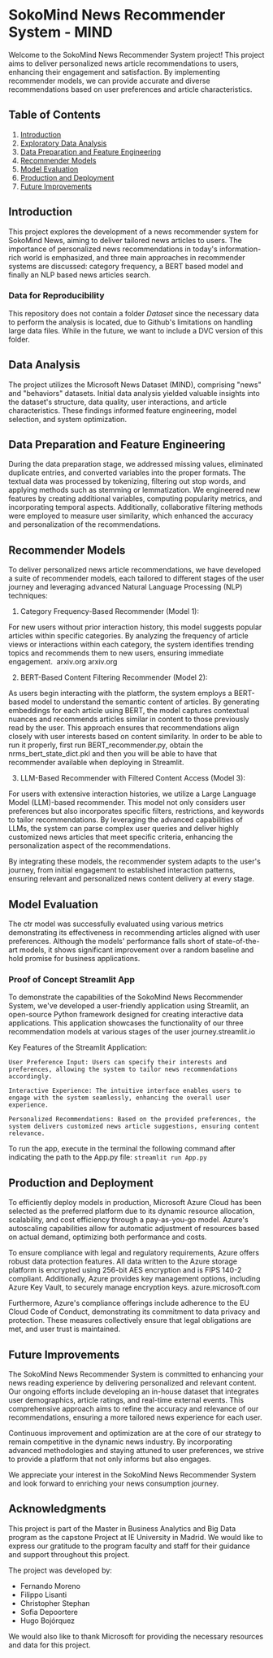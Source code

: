 # SokoMind News Recommender System - MIND

Welcome to the SokoMind News Recommender System project! This project aims to deliver personalized news article recommendations to users, enhancing their engagement and satisfaction. By implementing recommender models, we can provide accurate and diverse recommendations based on user preferences and article characteristics.

## Table of Contents
1. [Introduction](#introduction)
2. [Exploratory Data Analysis](#data-analysis)
3. [Data Preparation and Feature Engineering](#data-preparation-and-feature-engineering)
4. [Recommender Models](#recommender-models)
5. [Model Evaluation](#model-evaluation)
6. [Production and Deployment](#production-and-deployment)
7. [Future Improvements](#future-improvements)

## Introduction
This project explores the development of a news recommender system for SokoMind News, aiming to deliver tailored news articles to users. The importance of personalized news recommendations in today's information-rich world is emphasized, and three main approaches in recommender systems are discussed: category frequency, a BERT based model and finally an NLP based news articles search. 
### Data for Reproducibility

This repository does not contain a folder *Dataset* since the necessary data to perform the analysis is located, due to Github's limitations on handling large data files. While in the future, we want to include a DVC version of this folder.

## Data Analysis
The project utilizes the Microsoft News Dataset (MIND), comprising "news" and "behaviors" datasets. Initial data analysis yielded valuable insights into the dataset's structure, data quality, user interactions, and article characteristics. These findings informed feature engineering, model selection, and system optimization.​


## Data Preparation and Feature Engineering
During the data preparation stage, we addressed missing values, eliminated duplicate entries, and converted variables into the proper formats. The textual data was processed by tokenizing, filtering out stop words, and applying methods such as stemming or lemmatization. We engineered new features by creating additional variables, computing popularity metrics, and incorporating temporal aspects. Additionally, collaborative filtering methods were employed to measure user similarity, which enhanced the accuracy and personalization of the recommendations.


## Recommender Models
To deliver personalized news article recommendations, we have developed a suite of recommender models, each tailored to different stages of the user journey and leveraging advanced Natural Language Processing (NLP) techniques:​

1. Category Frequency-Based Recommender (Model 1):

For new users without prior interaction history, this model suggests popular articles within specific categories. By analyzing the frequency of article views or interactions within each category, the system identifies trending topics and recommends them to new users, ensuring immediate engagement. ​
arxiv.org
arxiv.org

2. BERT-Based Content Filtering Recommender (Model 2):

As users begin interacting with the platform, the system employs a BERT-based model to understand the semantic content of articles. By generating embeddings for each article using BERT, the model captures contextual nuances and recommends articles similar in content to those previously read by the user. This approach ensures that recommendations align closely with user interests based on content similarity. ​In order to be able to run it properly, first run BERT_recommender.py, obtain the nrms_bert_state_dict.pkl and then you will be able to have that recommender available when deploying in Streamlit.

3. LLM-Based Recommender with Filtered Content Access (Model 3):

For users with extensive interaction histories, we utilize a Large Language Model (LLM)-based recommender. This model not only considers user preferences but also incorporates specific filters, restrictions, and keywords to tailor recommendations. By leveraging the advanced capabilities of LLMs, the system can parse complex user queries and deliver highly customized news articles that meet specific criteria, enhancing the personalization aspect of the recommendations.​

By integrating these models, the recommender system adapts to the user's journey, from initial engagement to established interaction patterns, ensuring relevant and personalized news content delivery at every stage.

## Model Evaluation
The ctr model was successfully evaluated using various metrics demonstrating its effectiveness in recommending articles aligned with user preferences. Although the models' performance falls short of state-of-the-art models, it shows significant improvement over a random baseline and hold promise for business applications.

### Proof of Concept Streamlit App
To demonstrate the capabilities of the SokoMind News Recommender System, we've developed a user-friendly application using Streamlit, an open-source Python framework designed for creating interactive data applications. This application showcases the functionality of our three recommendation models at various stages of the user journey.​
streamlit.io

Key Features of the Streamlit Application:

    User Preference Input: Users can specify their interests and preferences, allowing the system to tailor news recommendations accordingly.​

    Interactive Experience: The intuitive interface enables users to engage with the system seamlessly, enhancing the overall user experience.​

    Personalized Recommendations: Based on the provided preferences, the system delivers customized news article suggestions, ensuring content relevance.
To run the app, execute in the terminal the following command after indicating the path to the App.py file:
`streamlit run App.py`

## Production and Deployment
To efficiently deploy models in production, Microsoft Azure Cloud has been selected as the preferred platform due to its dynamic resource allocation, scalability, and cost efficiency through a pay-as-you-go model. Azure's autoscaling capabilities allow for automatic adjustment of resources based on actual demand, optimizing both performance and costs. ​

To ensure compliance with legal and regulatory requirements, Azure offers robust data protection features. All data written to the Azure storage platform is encrypted using 256-bit AES encryption and is FIPS 140-2 compliant. Additionally, Azure provides key management options, including Azure Key Vault, to securely manage encryption keys. ​
azure.microsoft.com

Furthermore, Azure's compliance offerings include adherence to the EU Cloud Code of Conduct, demonstrating its commitment to data privacy and protection. These measures collectively ensure that legal obligations are met, and user trust is maintained.​


## Future Improvements
The SokoMind News Recommender System is committed to enhancing your news reading experience by delivering personalized and relevant content. Our ongoing efforts include developing an in-house dataset that integrates user demographics, article ratings, and real-time external events. This comprehensive approach aims to refine the accuracy and relevance of our recommendations, ensuring a more tailored news experience for each user.​

Continuous improvement and optimization are at the core of our strategy to remain competitive in the dynamic news industry. By incorporating advanced methodologies and staying attuned to user preferences, we strive to provide a platform that not only informs but also engages.​

We appreciate your interest in the SokoMind News Recommender System and look forward to enriching your news consumption journey.

## Acknowledgments

This project is part of the Master in Business Analytics and Big Data program as the capstone Project at IE University in Madrid. We would like to express our gratitude to the program faculty and staff for their guidance and support throughout this project.

The project was developed by:

- Fernando Moreno
- Filippo Lisanti
- Christopher Stephan
- Sofia Depoortere
- Hugo Bojórquez

We would also like to thank Microsoft for providing the necessary resources and data for this project.

